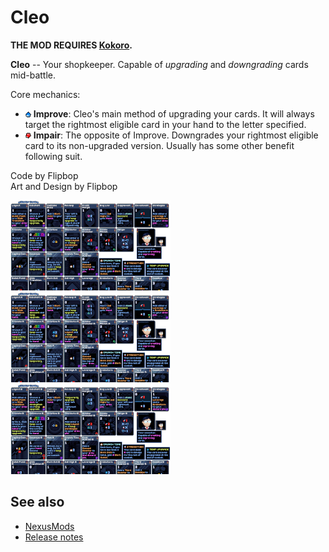 # Cleo

**THE MOD REQUIRES [Kokoro](https://github.com/Shockah/Cobalt-Core-Mods/blob/master/Kokoro).**

**Cleo** -- Your shopkeeper. Capable of *upgrading* and *downgrading* cards mid-battle.

Core mechanics:
* ![](icons/Improved.png) **Improve**: Cleo's main method of upgrading your cards. It will always target the rightmost eligible card in your hand to the letter specified. 
* ![](icons/Impaired.png) **Impair**: The opposite of Improve. Downgrades your rightmost eligible card to its non-upgraded version. Usually has some other benefit following suit.

Code by Flipbop  
Art and Design by Flipbop

[![Card preview screenshot](images/preview-none-thumb.png)](images/preview-none.png)
[![Card A upgrade preview screenshot](images/preview-a-thumb.png)](images/preview-a.png)
[![Card B upgrade preview screenshot](images/preview-b-thumb.png)](images/preview-b.png)

## See also
* [NexusMods](https://www.nexusmods.com/cobaltcore/mods/10)
* [Release notes](release-notes.md)